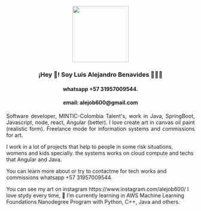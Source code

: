 <p align="center" width="300">
   <img align="center" width="150" src="https://avatars.githubusercontent.com/u/29529453?s=400&u=9178be727b55d7c8775bd6e1e5f2ffa375b581cc&v=4" />
   <h3 align="center">¡Hey 👋! Soy Luis Alejandro Benavides 👨🏻‍💻</h3>
   <h4 align="center">whatsapp +57 31957009544.</h3>
   <h4 align="center">email: alejob600@gmail.com</h3>

</p>
<p align="justify">
Software developer, MINTIC-Colombia Talent's, work in Java, SpringBoot, Javascript, node, react, Angular (better).
I love create  art in canvas oil paint (realistic form).
Freelance mode for information systems and commissions for art.
</p>
<p>
I work in a lot of projects that help to people in some risk situations, womens and kids specially. 
the systems works on cloud compute and techs that Angular and Java. 
</p>
<p>
You can learn more about or try to contactme for tech works and commissions  whatsapp +57 31957009544.
</p>
<p>
You can see my art on instagram https://www.instagram.com/alejob600/
I love stydy every time, 🌱 I’m currently learning in AWS Machine Learning Foundations Nanodegree Program with Python, C++, Java and others.
</p>

